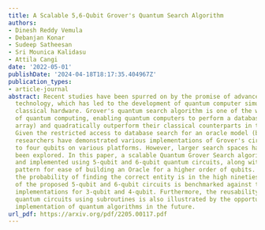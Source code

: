 ```yaml
---
title: A Scalable 5,6-Qubit Grover's Quantum Search Algorithm
authors:
- Dinesh Reddy Vemula
- Debanjan Konar
- Sudeep Satheesan
- Sri Mounica Kalidasu
- Attila Cangi
date: '2022-05-01'
publishDate: '2024-04-18T18:17:35.404967Z'
publication_types:
- article-journal
abstract: Recent studies have been spurred on by the promise of advanced quantum computing
  technology, which has led to the development of quantum computer simulations on
  classical hardware. Grover's quantum search algorithm is one of the well-known applications
  of quantum computing, enabling quantum computers to perform a database search (unsorted
  array) and quadratically outperform their classical counterparts in terms of time.
  Given the restricted access to database search for an oracle model (black-box),
  researchers have demonstrated various implementations of Grover's circuit for two
  to four qubits on various platforms. However, larger search spaces have not yet
  been explored. In this paper, a scalable Quantum Grover Search algorithm is introduced
  and implemented using 5-qubit and 6-qubit quantum circuits, along with a design
  pattern for ease of building an Oracle for a higher order of qubits. For our implementation,
  the probability of finding the correct entity is in the high nineties. The accuracy
  of the proposed 5-qubit and 6-qubit circuits is benchmarked against the state-of-the-art
  implementations for 3-qubit and 4-qubit. Furthermore, the reusability of the proposed
  quantum circuits using subroutines is also illustrated by the opportunity for large-scale
  implementation of quantum algorithms in the future.
url_pdf: https://arxiv.org/pdf/2205.00117.pdf
---
```


